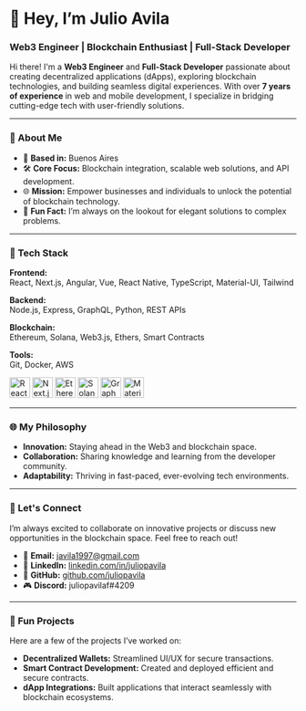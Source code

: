 # 👋 Hey, I’m Julio Avila  

### Web3 Engineer | Blockchain Enthusiast | Full-Stack Developer  

Hi there! I'm a **Web3 Engineer** and **Full-Stack Developer** passionate about creating decentralized applications (dApps), exploring blockchain technologies, and building seamless digital experiences. With over **7 years of experience** in web and mobile development, I specialize in bridging cutting-edge tech with user-friendly solutions.  

---

### 🚀 About Me  

- 🏡 **Based in:** Buenos Aires  
- 🛠️ **Core Focus:** Blockchain integration, scalable web solutions, and API development.  
- 🌐 **Mission:** Empower businesses and individuals to unlock the potential of blockchain technology.  
- 🧩 **Fun Fact:** I’m always on the lookout for elegant solutions to complex problems.  

---

### 🔧 Tech Stack  

**Frontend:**  
React, Next.js, Angular, Vue, React Native, TypeScript, Material-UI, Tailwind  

**Backend:**  
Node.js, Express, GraphQL, Python, REST APIs  

**Blockchain:**  
Ethereum, Solana, Web3.js, Ethers, Smart Contracts  

**Tools:**  
Git, Docker, AWS  

<p align="left">
  <a href="https://reactjs.org/" target="_blank"><img src="https://raw.githubusercontent.com/danielcranney/readme-generator/main/public/icons/skills/react-colored.svg" width="36" height="36" alt="React" /></a>
  <a href="https://nextjs.org/" target="_blank"><img src="https://raw.githubusercontent.com/danielcranney/readme-generator/main/public/icons/skills/nextjs-colored.svg" width="36" height="36" alt="Next.js" /></a>
  <a href="https://ethereum.org/" target="_blank"><img src="https://raw.githubusercontent.com/danielcranney/readme-generator/main/public/icons/skills/ethereum-colored.svg" width="36" height="36" alt="Ethereum" /></a>
  <a href="https://solana.com/" target="_blank"><img src="https://raw.githubusercontent.com/danielcranney/readme-generator/main/public/icons/skills/solana-colored.svg" width="36" height="36" alt="Solana" /></a>
  <a href="https://graphql.org/" target="_blank"><img src="https://raw.githubusercontent.com/danielcranney/readme-generator/main/public/icons/skills/graphql-colored.svg" width="36" height="36" alt="GraphQL" /></a>
  <a href="https://mui.com/" target="_blank"><img src="https://raw.githubusercontent.com/danielcranney/readme-generator/main/public/icons/skills/materialui-colored.svg" width="36" height="36" alt="Material UI" /></a>
</p>  

---

### 🌐 My Philosophy  

- **Innovation:** Staying ahead in the Web3 and blockchain space.  
- **Collaboration:** Sharing knowledge and learning from the developer community.  
- **Adaptability:** Thriving in fast-paced, ever-evolving tech environments.  

---

### 💬 Let's Connect  

I’m always excited to collaborate on innovative projects or discuss new opportunities in the blockchain space. Feel free to reach out!  

- 📧 **Email:** [javila1997@gmail.com](mailto:javila1997@gmail.com)  
- 💼 **LinkedIn:** [linkedin.com/in/juliopavila](https://www.linkedin.com/in/juliopavila)  
- 🐙 **GitHub:** [github.com/juliopavila](https://github.com/juliopavila)  
- 🎮 **Discord:** juliopavilaf#4209  

---

### 🌟 Fun Projects  

Here are a few of the projects I’ve worked on:  

- **Decentralized Wallets:** Streamlined UI/UX for secure transactions.  
- **Smart Contract Development:** Created and deployed efficient and secure contracts.  
- **dApp Integrations:** Built applications that interact seamlessly with blockchain ecosystems.  

